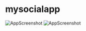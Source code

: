 # mysocialapp
![AppScreenshot](https://user-images.githubusercontent.com/84802049/119542559-518b2f00-bdad-11eb-8fab-669badfd4839.jpg)
![AppScreenshot](https://user-images.githubusercontent.com/84802049/119543314-26eda600-bdae-11eb-982e-dea30bd704eb.jpg)
